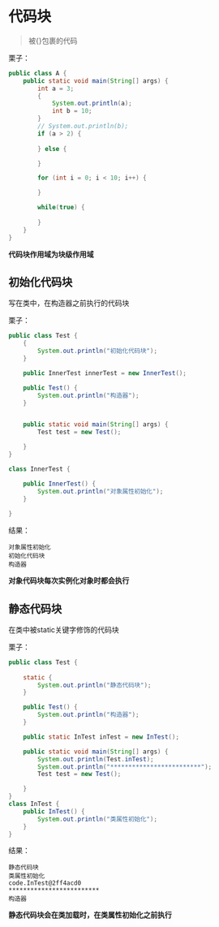 # 代码块

> 被{}包裹的代码

栗子：
```java
public class A {
    public static void main(String[] args) {
        int a = 3;
        {
            System.out.println(a);
            int b = 10;
        }
        // System.out.println(b);
        if (a > 2) {
            
        } else {

        }

        for (int i = 0; i < 10; i++) {

        }

        while(true) {
            
        }
    }
}


```

**代码块作用域为块级作用域**

## 初始化代码块

写在类中，在构造器之前执行的代码块

栗子：
```java
public class Test {
    {
        System.out.println("初始化代码块");
    }

    public InnerTest innerTest = new InnerTest();

    public Test() {
        System.out.println("构造器");
    }


    public static void main(String[] args) {
        Test test = new Test();

    }
}

class InnerTest {

    public InnerTest() {
        System.out.println("对象属性初始化");
    }
    
}
```

结果：
```text
对象属性初始化
初始化代码块
构造器
```
**对象代码块每次实例化对象时都会执行**

## 静态代码块

在类中被static关键字修饰的代码块

栗子：
```java
public class Test {
    
    static {
        System.out.println("静态代码块");
    }

    public Test() {
        System.out.println("构造器");
    }

    public static InTest inTest = new InTest();

    public static void main(String[] args) {
        System.out.println(Test.inTest);
        System.out.println("*************************");
        Test test = new Test();

    }
}
class InTest {
    public InTest() {
        System.out.println("类属性初始化");
    }
}
```
结果：
```text
静态代码块
类属性初始化
code.InTest@2ff4acd0
*************************
构造器
```

**静态代码块会在类加载时，在类属性初始化之前执行**
